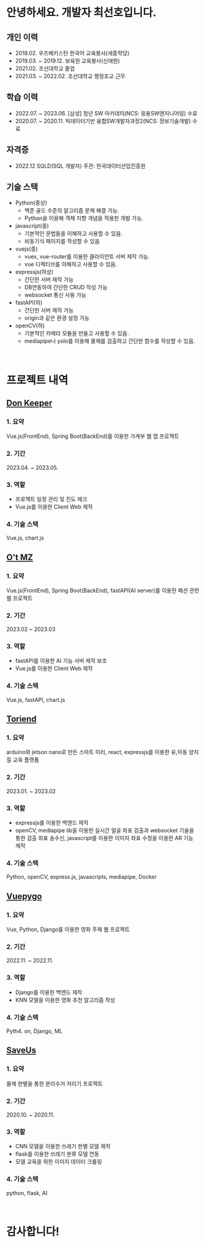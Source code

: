 # 안녕하세요. 개발자 최선호입니다.

## 개인 이력
- 2018.02. 우즈베키스탄 한국어 교육봉사(세종학당)
- 2019.03. ~ 2019.12. 보육원 교육봉사(신애원)
- 2021.02. 조선대학교 졸업
- 2021.03. ~ 2022.02. 조선대학교 행정조교 근무  

## 학습 이력
- 2022.07. ~ 2023.06. [삼성] 청년 SW 아카데미(NCS: 응용SW엔지니어링) 수료
- 2020.07. ~ 2020.11. 빅데이터기반 융합SW개발자과정2(NCS: 정보기술개발) 수료

## 자격증
- 2022.12 SQLD(SQL 개발자) 주관: 한국데이터산업진흥원

## 기술 스택
- Python(중상)
    - 백준 골드 수준의 알고리즘 문제 해결 가능.
    - Python을 이용해 객체 지향 개념을 적용한 개발 가능.
- javascript(중)
    - 기본적인 문법들을 이해하고 사용할 수 있음.
    - 비동기식 페이지를 작성할 수 있음
- vuejs(중)
    - vuex, vue-router를 이용한 클라이언트 서버 제작 가능.
    - vue 디렉티브를 이해하고 사용할 수 있음.
- expressjs(하상)
    - 간단한 서버 제작 가능
    - DB연동하여 간단한 CRUD 작성 가능
    - websocket 통신 사용 가능
- fastAPI(하)
    - 간단한 서버 제작 가능
    - origin과 같은 환경 설정 가능
- openCV(하)
    - 기본적인 카메라 모듈을 만들고 사용할 수 있음.
    - mediapipe나 yolo를 이용해 물체를 검출하고 간단한 함수를 작성할 수 있음.

<br>

# 프로젝트 내역

## [Don Keeper](https://github.com/preferchoi/Donkeeper)

### 1. 요약
Vue.js(FrontEnd), Spring Boot(BackEnd)를 이용한 가계부 웹 앱 프로젝트

### 2. 기간
2023.04. ~ 2023.05.

### 3. 역할
- 프로젝트 일정 관리 및 진도 체크
- Vue.js를 이용한 Client Web 제작

### 4. 기술 스택
Vue.js, chart.js



## [O't MZ](https://github.com/preferchoi/OtMZ)

### 1. 요약
Vue.js(FrontEnd), Spring Boot(BackEnd), fastAPI(AI server)를 이용한 패션 관련 웹 프로젝트

### 2. 기간
2023.02 ~ 2023.03

### 3. 역할
- fastAPI를 이용한 AI 기능 서버 제작 보조
- Vue.js를 이용한 Client Web 제작

### 4. 기술 스택
Vue.js, fastAPI, chart.js

## [Toriend](https://github.com/preferchoi/Toriends)

### 1. 요약
arduino와 jetson nano로 만든 스마트 미러, react, expressjs를 이용한 유,아동 양치질 교육 플랫폼

### 2. 기간
2023.01. ~ 2023.02

### 3. 역할
- expressjs를 이용한 백엔드 제작
- openCV, mediapipe lib을 이용한 실시간 얼굴 좌표 검출과 websocket 기술을 통한 검출 좌표 송수신, javascript를 이용한 이미지 좌표 수정을 이용한 AR 기능 제작

### 4. 기술 스택
Python, openCV, express.js, javascripts, mediapipe, Docker


## [Vuepygo](https://github.com/preferchoi/Vuepygo)

### 1. 요약
Vue, Python, Django를 이용한 영화 주제 웹 프로젝트

### 2. 기간
2022.11. ~ 2022.11.

### 3. 역할
- Django를 이용한 백엔드 제작
- KNN 모델을 이용한 영화 추천 알고리즘 작성

### 4. 기술 스택
Pyth4. on, Django, ML



## [SaveUs](https://github.com/preferchoi/saveus.git)

### 1. 요약
물체 판별을 통한 분리수거 처리기 프로젝트

### 2. 기간
2020.10. ~ 2020.11.

### 3. 역할
- CNN 모델을 이용한 쓰레기 판별 모델 제작
- flask를 이용한 쓰레기 분류 모델 연동
- 모델 교육을 위한 이미지 데이터 크롤링

### 4. 기술 스택
python, flask, AI

<br>

# 감사합니다!